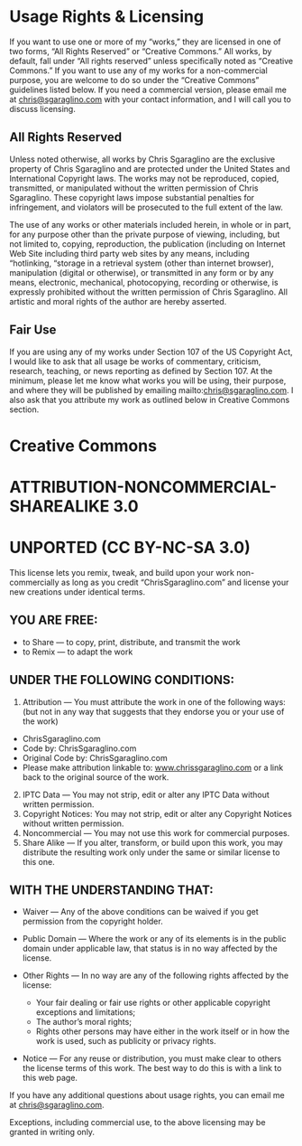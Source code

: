 # Usage Rights & Licensing
 
If you want to use one or more of my “works,” they are licensed in one of two forms, “All Rights Reserved” or “Creative Commons.” All works, by default, fall under “All rights reserved” unless specifically noted as “Creative Commons.” If you want to use any of my works for a non-commercial purpose, you are welcome to do so under the “Creative Commons” guidelines listed below. If you need a commercial version, please email me at chris@sgaraglino.com with your contact information, and I will call you to discuss licensing.

## All Rights Reserved

Unless noted otherwise, all works by Chris Sgaraglino are the exclusive property of Chris Sgaraglino and are protected under the United States and International Copyright laws. The works may not be reproduced, copied, transmitted, or manipulated without the written permission of Chris Sgaraglino. These copyright laws impose substantial penalties for infringement, and violators will be prosecuted to the full extent of the law.

The use of any works or other materials included herein, in whole or in part, for any purpose other than the private purpose of viewing, including, but not limited to, copying, reproduction, the publication (including on Internet Web Site including third party web sites by any means, including “hotlinking, “storage in a retrieval system (other than internet browser), manipulation (digital or otherwise), or transmitted in any form or by any means, electronic, mechanical, photocopying, recording or otherwise, is expressly prohibited without the written permission of Chris Sgaraglino. All artistic and moral rights of the author are hereby asserted.

## Fair Use

If you are using any of my works under Section 107 of the US Copyright Act, I would like to ask that all usage be works of commentary, criticism, research, teaching, or news reporting as defined by Section 107. At the minimum, please let me know what works you will be using, their purpose, and where they will be published by emailing mailto:chris@sgaraglino.com. I also ask that you attribute my work as outlined below in Creative Commons section.

# Creative Commons
 
# ATTRIBUTION-NONCOMMERCIAL-SHAREALIKE 3.0
# UNPORTED (CC BY-NC-SA 3.0)

This license lets you remix, tweak, and build upon your work non-commercially as long as you credit “ChrisSgaraglino.com” and license your new creations under identical terms.

## YOU ARE FREE:

- to Share — to copy, print, distribute, and transmit the work 
- to Remix — to adapt the work

## UNDER THE FOLLOWING CONDITIONS:

1.  Attribution — You must attribute the work in one of the following ways:
(but not in any way that suggests that they endorse you or your use of the work)
 
   - ChrisSgaraglino.com
   - Code by: ChrisSgaraglino.com
   - Original Code by: ChrisSgaraglino.com
   - Please make attribution linkable to: www.chrissgaraglino.com or a link back to the original source of the work.

2. IPTC Data — You may not strip, edit or alter any IPTC Data without written permission.
3. Copyright Notices: You may not strip, edit or alter any Copyright Notices without written permission.
4. Noncommercial — You may not use this work for commercial purposes.
5. Share Alike — If you alter, transform, or build upon this work, you may distribute the resulting work only under the same or similar license to this one.

## WITH THE UNDERSTANDING THAT:

- Waiver — Any of the above conditions can be waived if you get permission from the copyright holder.
- Public Domain — Where the work or any of its elements is in the public domain under applicable law, that status is in no way affected by the license.
- Other Rights — In no way are any of the following rights affected by the license:
   - Your fair dealing or fair use rights or other applicable copyright exceptions and limitations;
   - The author’s moral rights;
   - Rights other persons may have either in the work itself or in how the work is used, such as publicity or privacy rights.

- Notice — For any reuse or distribution, you must make clear to others the license terms of this work. The best way to do this is with a link to this web page.

If you have any additional questions about usage rights, you can email me at chris@sgaraglino.com.

Exceptions, including commercial use, to the above licensing may be granted in writing only.

